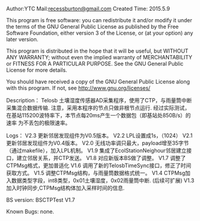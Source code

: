 Author:YTC 
Mail:recessburton@gmail.com
Created Time: 2015.5.9

This program is free software: you can redistribute it and/or modify
it under the terms of the GNU General Public License as published by
the Free Software Foundation, either version 3 of the License, or
(at your option) any later version.

This program is distributed in the hope that it will be useful,
but WITHOUT ANY WARRANTY; without even the implied warranty of
MERCHANTABILITY or FITNESS FOR A PARTICULAR PURPOSE.  See the
GNU General Public License for more details.

You should have received a copy of the GNU General Public License
along with this program.  If not, see <http://www.gnu.org/licenses/>

Description：
	Telosb 土壤湿度传感器AD采集程序，使用了CTP，与雨量筒中断采集混合数据传输.
	注意，采用本程序的节点只做非根节点运行.
	经过实际测试，在基站115200波特率下，本节点每20ms产生一个数据包（即基站处850B/s）的速率
	为不丢包的极限速率。
	
Logs：
	V2.3 更新邻居发现组件为V0.5版本。
	V2.2 LPL设置成1s，（1024）
	V2.1 更新邻居发现组件为V0.4版本。
	V2.0 无线功率调只最大，payload增至35字节（通过makefile），加入LPL机制。
	V1.9 集成了EcolStationNeighour邻居建立接口，建立邻居关系，并CTP发送。
	V1.8 对应新版本BS做了调整。
	V1.7 调整了CTPMsg格式，更加普适化
	V1.6 调用了新的TelosbTimeSync接口，修正了时间获取方式。
	V1.5 调整CTPMsg结构，与雨量筒数据格式统一。
	V1.4 CTPMsg加入数据类型字段，int8类型，0x01土壤湿度，0x02雨量筒中断. (后续可扩展)
	V1.3 加入时钟同步,CTPMsg结构体加入采样时间的信息.

BS version:
	BSCTPTest V1.7

	
Known Bugs: 
		none.

